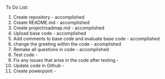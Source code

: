 To Do List:

1) Create repository - accomplished
2) Create README.md - accomplished
3) Create projectroadmap.md - accomplished
4) Upload base code - accomplished
5) Add comments to base code and evaluate base code - accomplished
6) change the greeting within the code - acomplished
7) Remake all questions in code - accomplished
8) Test code - 
9) Fix any issues that arise in the code after testing - 
10) Update code in Github -
11) Create powerpoint -
